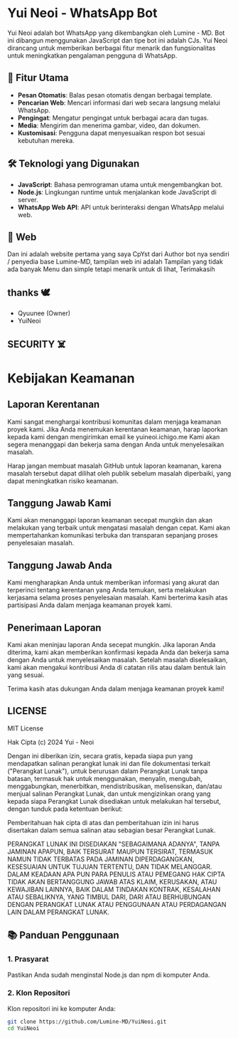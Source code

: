 # Yui Neoi - WhatsApp Bot

Yui Neoi adalah bot WhatsApp yang dikembangkan oleh Lumine - MD. Bot ini dibangun menggunakan JavaScript dan tipe bot ini adalah CJs. Yui Neoi dirancang untuk memberikan berbagai fitur menarik dan fungsionalitas untuk meningkatkan pengalaman pengguna di WhatsApp.

## 🚀 Fitur Utama
- **Pesan Otomatis**: Balas pesan otomatis dengan berbagai template.
- **Pencarian Web**: Mencari informasi dari web secara langsung melalui WhatsApp.
- **Pengingat**: Mengatur pengingat untuk berbagai acara dan tugas.
- **Media**: Mengirim dan menerima gambar, video, dan dokumen.
- **Kustomisasi**: Pengguna dapat menyesuaikan respon bot sesuai kebutuhan mereka.

## 🛠️ Teknologi yang Digunakan
- **JavaScript**: Bahasa pemrograman utama untuk mengembangkan bot.
- **Node.js**: Lingkungan runtime untuk menjalankan kode JavaScript di server.
- **WhatsApp Web API**: API untuk berinteraksi dengan WhatsApp melalui web.

## 🍂 Web
Dan ini adalah website pertama yang saya CpYst dari Author bot nya sendiri / penyedia base
Lumine-MD, tampilan web ini adalah Tampilan yang tidak ada banyak Menu dan simple tetapi menarik
untuk di lihat, Terimakasih

## thanks 🕊
- Qyuunee (Owner) 
- YuiNeoi

## SECURITY ☠️
# Kebijakan Keamanan

## Laporan Kerentanan

Kami sangat menghargai kontribusi komunitas dalam menjaga keamanan proyek kami. Jika Anda menemukan kerentanan keamanan, harap laporkan kepada kami dengan mengirimkan email ke yuineoi.ichigo.me Kami akan segera menanggapi dan bekerja sama dengan Anda untuk menyelesaikan masalah.

Harap jangan membuat masalah GitHub untuk laporan keamanan, karena masalah tersebut dapat dilihat oleh publik sebelum masalah diperbaiki, yang dapat meningkatkan risiko keamanan.

## Tanggung Jawab Kami

Kami akan menanggapi laporan keamanan secepat mungkin dan akan melakukan yang terbaik untuk mengatasi masalah dengan cepat. Kami akan mempertahankan komunikasi terbuka dan transparan sepanjang proses penyelesaian masalah.

## Tanggung Jawab Anda

Kami mengharapkan Anda untuk memberikan informasi yang akurat dan terperinci tentang kerentanan yang Anda temukan, serta melakukan kerjasama selama proses penyelesaian masalah. Kami berterima kasih atas partisipasi Anda dalam menjaga keamanan proyek kami.

## Penerimaan Laporan

Kami akan meninjau laporan Anda secepat mungkin. Jika laporan Anda diterima, kami akan memberikan konfirmasi kepada Anda dan bekerja sama dengan Anda untuk menyelesaikan masalah. Setelah masalah diselesaikan, kami akan mengakui kontribusi Anda di catatan rilis atau dalam bentuk lain yang sesuai.

Terima kasih atas dukungan Anda dalam menjaga keamanan proyek kami!


## LICENSE 

MIT License

Hak Cipta (c) 2024 Yui - Neoi

Dengan ini diberikan izin, secara gratis, kepada siapa pun yang mendapatkan salinan
perangkat lunak ini dan file dokumentasi terkait ("Perangkat Lunak"), untuk berurusan
dalam Perangkat Lunak tanpa batasan, termasuk hak untuk menggunakan, menyalin, mengubah, 
menggabungkan, menerbitkan, mendistribusikan, melisensikan, dan/atau menjual salinan 
Perangkat Lunak, dan untuk mengizinkan orang yang kepada siapa Perangkat Lunak disediakan 
untuk melakukan hal tersebut, dengan tunduk pada ketentuan berikut:

Pemberitahuan hak cipta di atas dan pemberitahuan izin ini harus disertakan dalam semua 
salinan atau sebagian besar Perangkat Lunak.

PERANGKAT LUNAK INI DISEDIAKAN "SEBAGAIMANA ADANYA", TANPA JAMINAN APAPUN, BAIK TERSURAT 
MAUPUN TERSIRAT, TERMASUK NAMUN TIDAK TERBATAS PADA JAMINAN DIPERDAGANGKAN, KESESUAIAN 
UNTUK TUJUAN TERTENTU, DAN TIDAK MELANGGAR. DALAM KEADAAN APA PUN PARA PENULIS ATAU PEMEGANG 
HAK CIPTA TIDAK AKAN BERTANGGUNG JAWAB ATAS KLAIM, KERUSAKAN, ATAU KEWAJIBAN LAINNYA, 
BAIK DALAM TINDAKAN KONTRAK, KESALAHAN ATAU SEBALIKNYA, YANG TIMBUL DARI, DARI ATAU 
BERHUBUNGAN DENGAN PERANGKAT LUNAK ATAU PENGGUNAAN ATAU PERDAGANGAN LAIN DALAM 
PERANGKAT LUNAK.


## 📚 Panduan Penggunaan

### 1. Prasyarat
Pastikan Anda sudah menginstal Node.js dan npm di komputer Anda.

### 2. Klon Repositori
Klon repositori ini ke komputer Anda:
```bash
git clone https://github.com/Lumine-MD/YuiNeoi.git
cd YuiNeoi
